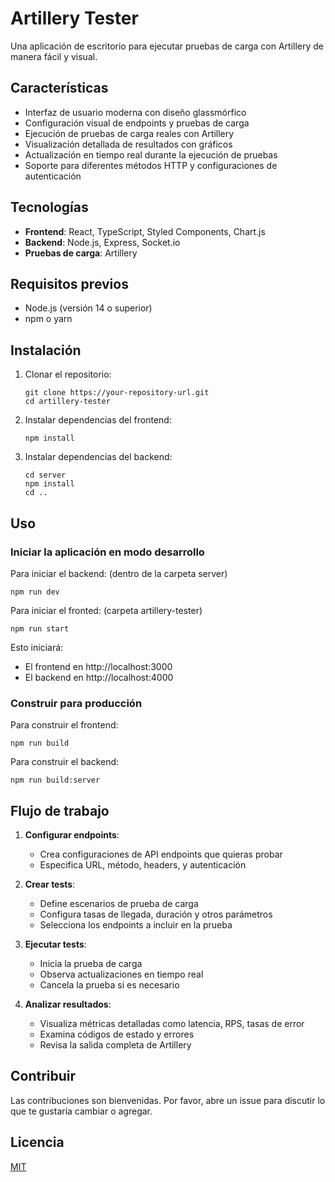 # Artillery Tester

Una aplicación de escritorio para ejecutar pruebas de carga con Artillery de manera fácil y visual.

## Características

- Interfaz de usuario moderna con diseño glassmórfico
- Configuración visual de endpoints y pruebas de carga
- Ejecución de pruebas de carga reales con Artillery
- Visualización detallada de resultados con gráficos
- Actualización en tiempo real durante la ejecución de pruebas
- Soporte para diferentes métodos HTTP y configuraciones de autenticación

## Tecnologías

- **Frontend**: React, TypeScript, Styled Components, Chart.js
- **Backend**: Node.js, Express, Socket.io
- **Pruebas de carga**: Artillery

## Requisitos previos

- Node.js (versión 14 o superior)
- npm o yarn

## Instalación

1. Clonar el repositorio:
   ```
   git clone https://your-repository-url.git
   cd artillery-tester
   ```

2. Instalar dependencias del frontend:
   ```
   npm install
   ```

3. Instalar dependencias del backend:
   ```
   cd server
   npm install
   cd ..
   ```

## Uso

### Iniciar la aplicación en modo desarrollo

Para iniciar el backend: (dentro de la carpeta server)

```
npm run dev
```
Para iniciar el fronted: (carpeta artillery-tester)

```
npm run start
```

Esto iniciará:
- El frontend en http://localhost:3000
- El backend en http://localhost:4000

### Construir para producción

Para construir el frontend:

```
npm run build
```

Para construir el backend:

```
npm run build:server
```

## Flujo de trabajo

1. **Configurar endpoints**:
   - Crea configuraciones de API endpoints que quieras probar
   - Especifica URL, método, headers, y autenticación

2. **Crear tests**:
   - Define escenarios de prueba de carga
   - Configura tasas de llegada, duración y otros parámetros
   - Selecciona los endpoints a incluir en la prueba

3. **Ejecutar tests**:
   - Inicia la prueba de carga
   - Observa actualizaciones en tiempo real
   - Cancela la prueba si es necesario

4. **Analizar resultados**:
   - Visualiza métricas detalladas como latencia, RPS, tasas de error
   - Examina códigos de estado y errores
   - Revisa la salida completa de Artillery

## Contribuir

Las contribuciones son bienvenidas. Por favor, abre un issue para discutir lo que te gustaría cambiar o agregar.

## Licencia

[MIT](LICENSE)

